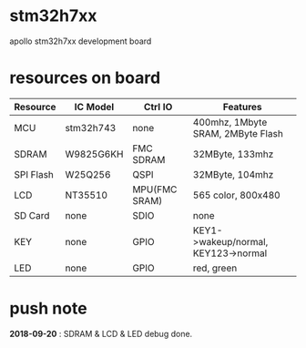 # stm32h7xx
apollo stm32h7xx development board

# resources on board
**Resource** | **IC Model** | **Ctrl IO** | **Features**
------------ | ------------ | ----------- | ------------
 MCU | stm32h743 | none | 400mhz, 1Mbyte SRAM, 2MByte Flash
 SDRAM | W9825G6KH | FMC SDRAM | 32MByte, 133mhz
 SPI Flash | W25Q256 | QSPI | 32MByte, 104mhz
 LCD | NT35510 | MPU(FMC SRAM) | 565 color, 800x480
 SD Card | none | SDIO | none
 KEY | none | GPIO | KEY1->wakeup/normal, KEY123->normal
 LED | none | GPIO | red, green
 

# push note
 **2018-09-20** : SDRAM & LCD & LED debug done.
